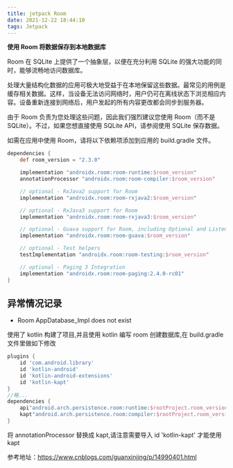 ```yaml
---
title: jetpack Room
date: 2021-12-22 18:44:10
tags: Jetpack
---
```


**使用 Room 将数据保存到本地数据库**

Room 在 SQLite 上提供了一个抽象层，以便在充分利用 SQLite 的强大功能的同时，能够流畅地访问数据库。

处理大量结构化数据的应用可极大地受益于在本地保留这些数据。最常见的用例是缓存相关数据。这样，当设备无法访问网络时，用户仍可在离线状态下浏览相应内容。设备重新连接到网络后，用户发起的所有内容更改都会同步到服务器。

由于 Room 负责为您处理这些问题，因此我们强烈建议您使用 Room（而不是 SQLite）。不过，如果您想直接使用 SQLite API，请参阅使用 SQLite 保存数据。

如需在应用中使用 Room，请将以下依赖项添加到应用的 build.gradle 文件。

```groovy
dependencies {
    def room_version = "2.3.0"

    implementation "androidx.room:room-runtime:$room_version"
    annotationProcessor "androidx.room:room-compiler:$room_version"

    // optional - RxJava2 support for Room
    implementation "androidx.room:room-rxjava2:$room_version"

    // optional - RxJava3 support for Room
    implementation "androidx.room:room-rxjava3:$room_version"

    // optional - Guava support for Room, including Optional and ListenableFuture
    implementation "androidx.room:room-guava:$room_version"

    // optional - Test helpers
    testImplementation "androidx.room:room-testing:$room_version"

    // optional - Paging 3 Integration
    implementation "androidx.room:room-paging:2.4.0-rc01"
}
```

## 异常情况记录

- Room AppDatabase_Impl does not exist

使用了 kotlin 构建了项目,并且使用 kotlin 编写 room 创建数据库,在 build.gradle 文件里做如下修改

```groovy
plugins {
    id 'com.android.library'
    id 'kotlin-android'
    id 'kotlin-android-extensions'
    id 'kotlin-kapt'
}
//略...
dependencies {
    api"android.arch.persistence.room:runtime:$rootProject.room_version"
    kapt"android.arch.persistence.room:compiler:$rootProject.room_version"
}
```

将 annotationProcessor 替换成 kapt,请注意需要导入 id 'kotlin-kapt' 才能使用 kapt

参考地址：https://www.cnblogs.com/guanxinjing/p/14990401.html
